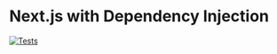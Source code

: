 # Next.js with Dependency Injection

[![Tests](https://github.com/alphaolomi/next-di-example/actions/workflows/tests.yml/badge.svg)](https://github.com/alphaolomi/next-di-example/actions/workflows/tests.yml)